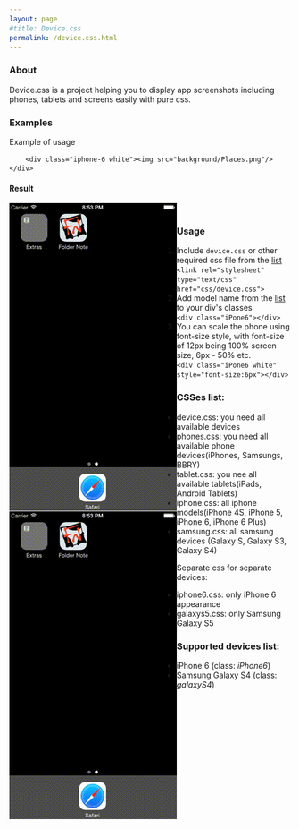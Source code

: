 ```yaml
---
layout: page
#title: Device.css
permalink: /device.css.html
---
```


### About

Device.css is a project helping you to display app screenshots including phones, tablets and screens easily with pure css.

### Examples

Example of usage

```
	<div class="iphone-6 white"><img src="background/Places.png"/></div>
```

#### Result
<div class="iphone-6 white" style="font-size: 4px; float: left">
	<img src="background/screencast.gif"/>
</div>
<div class="iphone-6 black" style="font-size: 4px; float: left">
	<img src="background/screencast.gif"/>
</div>
<br />

### Usage

1. Include `device.css` or other required css file from the [list](#csslist)  
`<link rel="stylesheet" type="text/css" href="css/device.css">`
2. Add model name from the [list](#modelslist) to your div's classes  
`<div class="iPone6"></div>`
3. You can scale the phone using font-size style, with font-size of 12px being 100% screen size, 6px - 50% etc.  
`<div class="iPone6 white" style="font-size:6px"></div>`


### CSSes list:

- device.css: you need all available devices
- phones.css: you need all available phone devices(iPhones, Samsungs, BBRY)
- tablet.css: you nee all available tablets(iPads, Android Tablets)
- iphone.css: all iphone models(iPhone 4S, iPhone 5, iPhone 6, iPhone 6 Plus)
- samsung.css: all samsung devices (Galaxy S, Galaxy S3, Galaxy S4)

Separate css for separate devices:

- iphone6.css: only iPhone 6 appearance
- galaxys5.css: only Samsung Galaxy S5

### Supported devices list:

- iPhone 6 (class: *iPhone6*)
- Samsung Galaxy S4 (class: *galaxyS4*)
